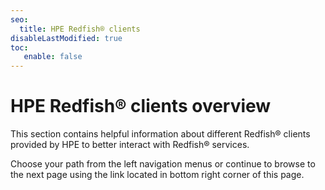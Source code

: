 ```yaml
---
seo:
  title: HPE Redfish® clients
disableLastModified: true
toc:
   enable: false
---
```


# HPE Redfish® clients overview

This section contains helpful information about different Redfish® clients
provided by HPE to better interact with Redfish® services.

Choose your path from the left navigation menus or continue to browse
to the next page using the link located in bottom right corner of this page.
